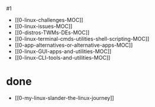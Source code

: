 #1
- [[0-linux-challenges-MOC]]
- [[0-linux-issues-MOC]]
- [[0-distros-TWMs-DEs-MOC]]
- [[0-linux-terminal-cmds-utilities-shell-scripting-MOC]]
- [[0-app-alternatives-or-alternative-apps-MOC]]
- [[0-linux-GUI-apps-and-utilities-MOC]]
- [[0-linux-CLI-tools-and-utilities-MOC]]
# done
- [[0-my-linux-slander-the-linux-journey]]



